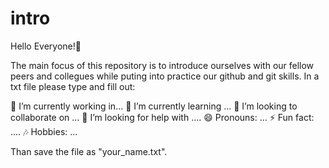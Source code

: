 # intro
Hello Everyone!🎉 

The main focus of this repository is to introduce ourselves with our fellow peers and collegues while puting into practice our github and git skills. In a txt file please type and fill out:

🔭 I’m currently working in... 
🌱 I’m currently learning ...
👯 I’m looking to collaborate on ...
🤔 I’m looking for help with ....
😄 Pronouns: ...
⚡ Fun fact: ....
🎶 Hobbies: ...

Than save the file as "your_name.txt".
